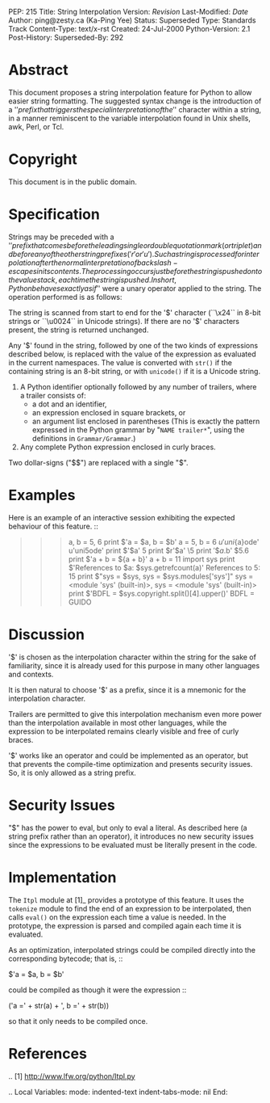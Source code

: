 PEP: 215 Title: String Interpolation Version: $Revision$ Last-Modified:
$Date$ Author: ping\@zesty.ca (Ka-Ping Yee) Status: Superseded Type:
Standards Track Content-Type: text/x-rst Created: 24-Jul-2000
Python-Version: 2.1 Post-History: Superseded-By: 292

Abstract
========

This document proposes a string interpolation feature for Python to
allow easier string formatting. The suggested syntax change is the
introduction of a
'$' prefix that triggers the special interpretation of the '$' character
within a string, in a manner reminiscent to the variable interpolation
found in Unix shells, awk, Perl, or Tcl.

Copyright
=========

This document is in the public domain.

Specification
=============

Strings may be preceded with a
'$' prefix that comes before the leading single or double quotation mark (or triplet) and before any of the other string prefixes ('r' or 'u'). Such a string is processed for interpolation after the normal interpretation of backslash-escapes in its contents. The processing occurs just before the string is pushed onto the value stack, each time the string is pushed. In short, Python behaves exactly as if '$'
were a unary operator applied to the string. The operation performed is
as follows:

The string is scanned from start to end for the
'$' character (``\x24`` in 8-bit strings or ``\u0024`` in Unicode strings). If there are no '$'
characters present, the string is returned unchanged.

Any '\$' found in the string, followed by one of the two kinds of
expressions described below, is replaced with the value of the
expression as evaluated in the current namespaces. The value is
converted with `str()` if the containing string is an 8-bit string, or
with `unicode()` if it is a Unicode string.

1.  A Python identifier optionally followed by any number of trailers,
    where a trailer consists of:
    -   a dot and an identifier,
    -   an expression enclosed in square brackets, or
    -   an argument list enclosed in parentheses (This is exactly the
        pattern expressed in the Python grammar by "`NAME trailer*`",
        using the definitions in `Grammar/Grammar`.)
2.  Any complete Python expression enclosed in curly braces.

Two dollar-signs ("\$$") are replaced with a single "$".

Examples
========

Here is an example of an interactive session exhibiting the expected
behaviour of this feature. ::

> > > a, b = 5, 6 print \$'a = \$a, b = \$b' a = 5, b = 6 $u'uni${a}ode'
> > > u'uni5ode' print \$'\$a' 5 print \$r'\$a' \\5 print $'$\$$a.$b'
> > > \$5.6 print \$'a + b = \${a + b}' a + b = 11 import sys print
> > > \$'References to \$a: \$sys.getrefcount(a)' References to 5: 15
> > > print \$"sys = \$sys, sys = \$sys.modules\['sys'\]" sys = \<module
> > > 'sys' (built-in)\>, sys = \<module 'sys' (built-in)\> print
> > > \$'BDFL = \$sys.copyright.split()\[4\].upper()' BDFL = GUIDO

Discussion
==========

'\$' is chosen as the interpolation character within the string for the
sake of familiarity, since it is already used for this purpose in many
other languages and contexts.

It is then natural to choose '\$' as a prefix, since it is a mnemonic
for the interpolation character.

Trailers are permitted to give this interpolation mechanism even more
power than the interpolation available in most other languages, while
the expression to be interpolated remains clearly visible and free of
curly braces.

'\$' works like an operator and could be implemented as an operator, but
that prevents the compile-time optimization and presents security
issues. So, it is only allowed as a string prefix.

Security Issues
===============

"\$" has the power to eval, but only to eval a literal. As described
here (a string prefix rather than an operator), it introduces no new
security issues since the expressions to be evaluated must be literally
present in the code.

Implementation
==============

The `Itpl` module at \[1\]\_ provides a prototype of this feature. It
uses the `tokenize` module to find the end of an expression to be
interpolated, then calls `eval()` on the expression each time a value is
needed. In the prototype, the expression is parsed and compiled again
each time it is evaluated.

As an optimization, interpolated strings could be compiled directly into
the corresponding bytecode; that is, ::

\$'a = \$a, b = \$b'

could be compiled as though it were the expression ::

('a =' + str(a) + ', b =' + str(b))

so that it only needs to be compiled once.

References
==========

.. \[1\] http://www.lfw.org/python/Itpl.py

.. Local Variables: mode: indented-text indent-tabs-mode: nil End:

